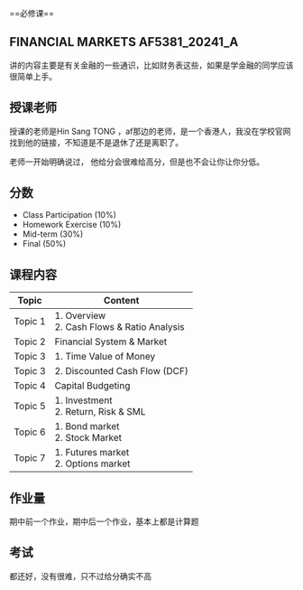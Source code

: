 ==必修课==

## FINANCIAL MARKETS AF5381_20241_A
讲的内容主要是有关金融的一些通识，比如财务表这些，如果是学金融的同学应该很简单上手。

## 授课老师

授课的老师是Hin Sang TONG ，af那边的老师，是一个香港人，我没在学校官网找到他的链接，不知道是不是退休了还是离职了。

老师一开始明确说过， 他给分会很难给高分，但是也不会让你让你分低。

## 分数
- Class Participation (10%)
- Homework Exercise (10%)
- Mid-term (30%)
- Final	(50%)

## 课程内容
| Topic  | Content  |
| ------ | -------- |
| Topic 1 | 1. Overview<br>2. Cash Flows & Ratio Analysis |
| Topic 2 | Financial System & Market |
| Topic 3 | 1. Time Value of Money |
| Topic 3 | 2. Discounted Cash Flow (DCF) |
| Topic 4 | Capital Budgeting |
| Topic 5 | 1. Investment<br>2. Return, Risk & SML |
| Topic 6 | 1. Bond market<br>2. Stock Market |
| Topic 7 | 1. Futures market<br>2. Options market | 
## 作业量

期中前一个作业，期中后一个作业，基本上都是计算题

## 考试

都还好，没有很难，只不过给分确实不高




